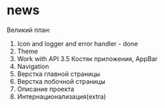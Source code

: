 # news

Великий план:
1. Icon and logger and error handler - done
2. Theme
3. Work with API
3.5 Костяк приложения, AppBar
4. Navigation
5. Верстка главной страницы
6. Верстка побочной страницы
7. Описание проекта
8. Интернационализация(extra)